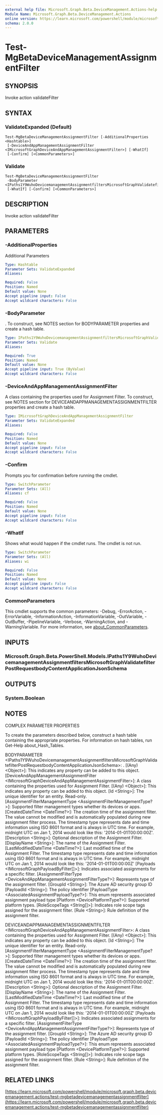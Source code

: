```yaml
---
external help file: Microsoft.Graph.Beta.DeviceManagement.Actions-help.xml
Module Name: Microsoft.Graph.Beta.DeviceManagement.Actions
online version: https://learn.microsoft.com/powershell/module/microsoft.graph.beta.devicemanagement.actions/test-mgbetadevicemanagementassignmentfilter
schema: 2.0.0
---
```


# Test-MgBetaDeviceManagementAssignmentFilter

## SYNOPSIS
Invoke action validateFilter

## SYNTAX

### ValidateExpanded (Default)
```
Test-MgBetaDeviceManagementAssignmentFilter [-AdditionalProperties <Hashtable>]
 [-DeviceAndAppManagementAssignmentFilter <IMicrosoftGraphDeviceAndAppManagementAssignmentFilter>] [-WhatIf]
 [-Confirm] [<CommonParameters>]
```

### Validate
```
Test-MgBetaDeviceManagementAssignmentFilter
 -BodyParameter <IPaths1Y9WuhoDevicemanagementAssignmentfiltersMicrosoftGraphValidatefilterPostRequestbodyContentApplicationJsonSchema>
 [-WhatIf] [-Confirm] [<CommonParameters>]
```

## DESCRIPTION
Invoke action validateFilter

## PARAMETERS

### -AdditionalProperties
Additional Parameters

```yaml
Type: Hashtable
Parameter Sets: ValidateExpanded
Aliases:

Required: False
Position: Named
Default value: None
Accept pipeline input: False
Accept wildcard characters: False
```

### -BodyParameter
.
To construct, see NOTES section for BODYPARAMETER properties and create a hash table.

```yaml
Type: IPaths1Y9WuhoDevicemanagementAssignmentfiltersMicrosoftGraphValidatefilterPostRequestbodyContentApplicationJsonSchema
Parameter Sets: Validate
Aliases:

Required: True
Position: Named
Default value: None
Accept pipeline input: True (ByValue)
Accept wildcard characters: False
```

### -DeviceAndAppManagementAssignmentFilter
A class containing the properties used for Assignment Filter.
To construct, see NOTES section for DEVICEANDAPPMANAGEMENTASSIGNMENTFILTER properties and create a hash table.

```yaml
Type: IMicrosoftGraphDeviceAndAppManagementAssignmentFilter
Parameter Sets: ValidateExpanded
Aliases:

Required: False
Position: Named
Default value: None
Accept pipeline input: False
Accept wildcard characters: False
```

### -Confirm
Prompts you for confirmation before running the cmdlet.

```yaml
Type: SwitchParameter
Parameter Sets: (All)
Aliases: cf

Required: False
Position: Named
Default value: None
Accept pipeline input: False
Accept wildcard characters: False
```

### -WhatIf
Shows what would happen if the cmdlet runs.
The cmdlet is not run.

```yaml
Type: SwitchParameter
Parameter Sets: (All)
Aliases: wi

Required: False
Position: Named
Default value: None
Accept pipeline input: False
Accept wildcard characters: False
```

### CommonParameters
This cmdlet supports the common parameters: -Debug, -ErrorAction, -ErrorVariable, -InformationAction, -InformationVariable, -OutVariable, -OutBuffer, -PipelineVariable, -Verbose, -WarningAction, and -WarningVariable. For more information, see [about_CommonParameters](http://go.microsoft.com/fwlink/?LinkID=113216).

## INPUTS

### Microsoft.Graph.Beta.PowerShell.Models.IPaths1Y9WuhoDevicemanagementAssignmentfiltersMicrosoftGraphValidatefilterPostRequestbodyContentApplicationJsonSchema
## OUTPUTS

### System.Boolean
## NOTES
COMPLEX PARAMETER PROPERTIES

To create the parameters described below, construct a hash table containing the appropriate properties.
For information on hash tables, run Get-Help about_Hash_Tables.

BODYPARAMETER \<IPaths1Y9WuhoDevicemanagementAssignmentfiltersMicrosoftGraphValidatefilterPostRequestbodyContentApplicationJsonSchema\>: .
  \[(Any) \<Object\>\]: This indicates any property can be added to this object.
  \[DeviceAndAppManagementAssignmentFilter \<IMicrosoftGraphDeviceAndAppManagementAssignmentFilter\>\]: A class containing the properties used for Assignment Filter.
    \[(Any) \<Object\>\]: This indicates any property can be added to this object.
    \[Id \<String\>\]: The unique identifier for an entity.
Read-only.
    \[AssignmentFilterManagementType \<AssignmentFilterManagementType?\>\]: Supported filter management types whether its devices or apps.
    \[CreatedDateTime \<DateTime?\>\]: The creation time of the assignment filter.
The value cannot be modified and is automatically populated during new assignment filter process.
The timestamp type represents date and time information using ISO 8601 format and is always in UTC time.
For example, midnight UTC on Jan 1, 2014 would look like this: '2014-01-01T00:00:00Z'.
    \[Description \<String\>\]: Optional description of the Assignment Filter.
    \[DisplayName \<String\>\]: The name of the Assignment Filter.
    \[LastModifiedDateTime \<DateTime?\>\]: Last modified time of the Assignment Filter.
The timestamp type represents date and time information using ISO 8601 format and is always in UTC time.
For example, midnight UTC on Jan 1, 2014 would look like this: '2014-01-01T00:00:00Z'
    \[Payloads \<IMicrosoftGraphPayloadByFilter\[\]\>\]: Indicates associated assignments for a specific filter.
      \[AssignmentFilterType \<DeviceAndAppManagementAssignmentFilterType?\>\]: Represents type of the assignment filter.
      \[GroupId \<String\>\]: The Azure AD security group ID
      \[PayloadId \<String\>\]: The policy identifier
      \[PayloadType \<AssociatedAssignmentPayloadType?\>\]: This enum represents associated assignment payload type
    \[Platform \<DevicePlatformType?\>\]: Supported platform types.
    \[RoleScopeTags \<String\[\]\>\]: Indicates role scope tags assigned for the assignment filter.
    \[Rule \<String\>\]: Rule definition of the assignment filter.

DEVICEANDAPPMANAGEMENTASSIGNMENTFILTER \<IMicrosoftGraphDeviceAndAppManagementAssignmentFilter\>: A class containing the properties used for Assignment Filter.
  \[(Any) \<Object\>\]: This indicates any property can be added to this object.
  \[Id \<String\>\]: The unique identifier for an entity.
Read-only.
  \[AssignmentFilterManagementType \<AssignmentFilterManagementType?\>\]: Supported filter management types whether its devices or apps.
  \[CreatedDateTime \<DateTime?\>\]: The creation time of the assignment filter.
The value cannot be modified and is automatically populated during new assignment filter process.
The timestamp type represents date and time information using ISO 8601 format and is always in UTC time.
For example, midnight UTC on Jan 1, 2014 would look like this: '2014-01-01T00:00:00Z'.
  \[Description \<String\>\]: Optional description of the Assignment Filter.
  \[DisplayName \<String\>\]: The name of the Assignment Filter.
  \[LastModifiedDateTime \<DateTime?\>\]: Last modified time of the Assignment Filter.
The timestamp type represents date and time information using ISO 8601 format and is always in UTC time.
For example, midnight UTC on Jan 1, 2014 would look like this: '2014-01-01T00:00:00Z'
  \[Payloads \<IMicrosoftGraphPayloadByFilter\[\]\>\]: Indicates associated assignments for a specific filter.
    \[AssignmentFilterType \<DeviceAndAppManagementAssignmentFilterType?\>\]: Represents type of the assignment filter.
    \[GroupId \<String\>\]: The Azure AD security group ID
    \[PayloadId \<String\>\]: The policy identifier
    \[PayloadType \<AssociatedAssignmentPayloadType?\>\]: This enum represents associated assignment payload type
  \[Platform \<DevicePlatformType?\>\]: Supported platform types.
  \[RoleScopeTags \<String\[\]\>\]: Indicates role scope tags assigned for the assignment filter.
  \[Rule \<String\>\]: Rule definition of the assignment filter.

## RELATED LINKS

[https://learn.microsoft.com/powershell/module/microsoft.graph.beta.devicemanagement.actions/test-mgbetadevicemanagementassignmentfilter](https://learn.microsoft.com/powershell/module/microsoft.graph.beta.devicemanagement.actions/test-mgbetadevicemanagementassignmentfilter)



